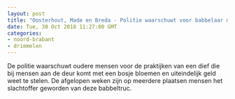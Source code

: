 ```yaml
---
layout: post
title: "Oosterhout, Made en Breda - Politie waarschuwt voor babbelaar met bloemen"
date: Tue, 30 Oct 2018 11:27:00 GMT
categories: 
- noord-brabant 
- drimmelen 
---
```


De politie waarschuwt oudere mensen voor de praktijken van een dief die bij mensen aan de deur komt met een bosje bloemen en uiteindelijk geld weet te stelen. De afgelopen weken zijn op meerdere plaatsen mensen het slachtoffer geworden van deze babbeltruc.
